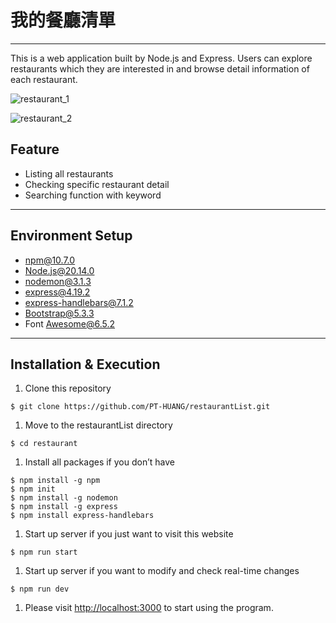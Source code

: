 # 我的餐廳清單

---

This is a web application built by Node.js and Express. Users can explore restaurants which they are interested in and browse detail information of each restaurant. 

![restaurant_1](https://github.com/PT-HUANG/restaurantList/assets/125849885/33521440-c559-4437-969c-b67ef2bf71ed)

![restaurant_2](https://github.com/PT-HUANG/restaurantList/assets/125849885/0970aed0-9a12-4c2f-9492-f081c88af6ab)


## Feature

- Listing all restaurants
- Checking specific restaurant detail
- Searching function with keyword

---

## Environment Setup

- npm@10.7.0
- Node.js@20.14.0
- nodemon@3.1.3
- express@4.19.2
- express-handlebars@7.1.2
- Bootstrap@5.3.3
- Font Awesome@6.5.2

---

## Installation & Execution

1. Clone this repository

```
$ git clone https://github.com/PT-HUANG/restaurantList.git
```

1. Move to the restaurantList directory

```
$ cd restaurant
```

1. Install all packages if you don’t have

```
$ npm install -g npm
$ npm init
$ npm install -g nodemon
$ npm install -g express
$ npm install express-handlebars
```

1. Start up server if you just want to visit this website

```
$ npm run start
```

1. Start up server if you want to modify and check real-time changes

```
$ npm run dev
```

1. Please visit [http://localhost:3000](http://localhost:3000/) to start using the program.

